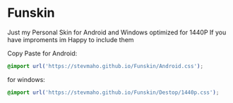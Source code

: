 # Funskin
Just my Personal Skin for Android and Windows optimized for 1440P 
If you have improments im Happy to include them

Copy Paste
for Android: 
```css
@import url('https://stevmaho.github.io/Funskin/Android.css');
```


for windows: 
```css
@import url('https://stevmaho.github.io/Funskin/Destop/1440p.css');
```
